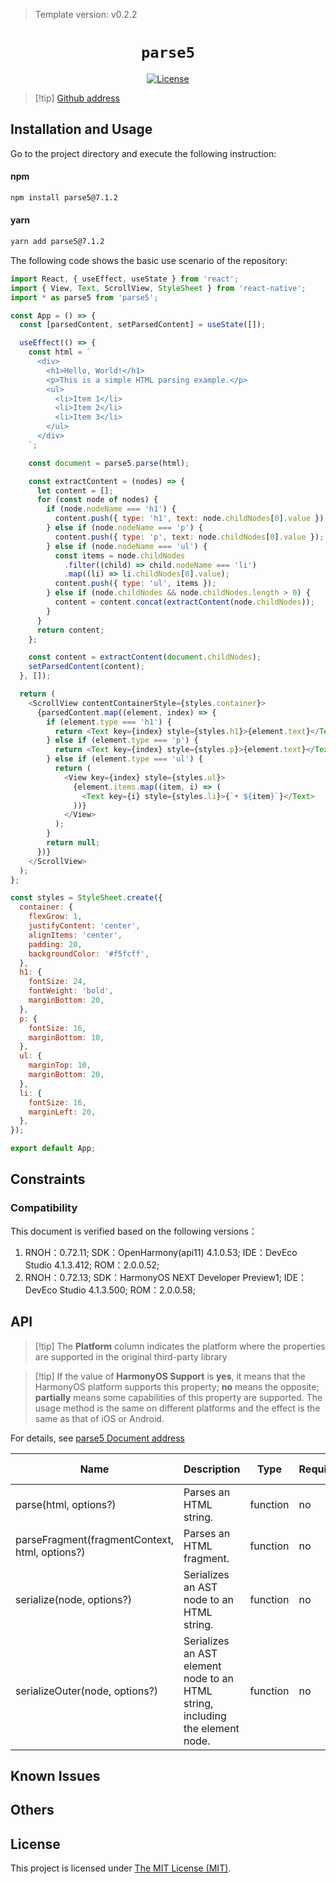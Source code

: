 <!-- {% raw %} -->
> Template version: v0.2.2

<p align="center">
  <h1 align="center"> <code>parse5</code> </h1>
</p>
<p align="center">
    <a href="https://github.com/TehShrike/deepmerge/blob/master/license.txt">
        <img src="https://img.shields.io/badge/license-MIT-green.svg" alt="License" />
    </a>
</p>

> [!tip] [Github address](https://github.com/inikulin/parse5)

## Installation and Usage

Go to the project directory and execute the following instruction:

<!-- tabs:start -->

#### **npm**

```bash
npm install parse5@7.1.2
```

#### **yarn**

```bash
yarn add parse5@7.1.2
```

<!-- tabs:end -->

The following code shows the basic use scenario of the repository:

```js
import React, { useEffect, useState } from 'react';
import { View, Text, ScrollView, StyleSheet } from 'react-native';
import * as parse5 from 'parse5';

const App = () => {
  const [parsedContent, setParsedContent] = useState([]);

  useEffect(() => {
    const html = `
      <div>
        <h1>Hello, World!</h1>
        <p>This is a simple HTML parsing example.</p>
        <ul>
          <li>Item 1</li>
          <li>Item 2</li>
          <li>Item 3</li>
        </ul>
      </div>
    `;

    const document = parse5.parse(html);

    const extractContent = (nodes) => {
      let content = [];
      for (const node of nodes) {
        if (node.nodeName === 'h1') {
          content.push({ type: 'h1', text: node.childNodes[0].value });
        } else if (node.nodeName === 'p') {
          content.push({ type: 'p', text: node.childNodes[0].value });
        } else if (node.nodeName === 'ul') {
          const items = node.childNodes
            .filter((child) => child.nodeName === 'li')
            .map((li) => li.childNodes[0].value);
          content.push({ type: 'ul', items });
        } else if (node.childNodes && node.childNodes.length > 0) {
          content = content.concat(extractContent(node.childNodes));
        }
      }
      return content;
    };

    const content = extractContent(document.childNodes);
    setParsedContent(content);
  }, []);

  return (
    <ScrollView contentContainerStyle={styles.container}>
      {parsedContent.map((element, index) => {
        if (element.type === 'h1') {
          return <Text key={index} style={styles.h1}>{element.text}</Text>;
        } else if (element.type === 'p') {
          return <Text key={index} style={styles.p}>{element.text}</Text>;
        } else if (element.type === 'ul') {
          return (
            <View key={index} style={styles.ul}>
              {element.items.map((item, i) => (
                <Text key={i} style={styles.li}>{`• ${item}`}</Text>
              ))}
            </View>
          );
        }
        return null;
      })}
    </ScrollView>
  );
};

const styles = StyleSheet.create({
  container: {
    flexGrow: 1,
    justifyContent: 'center',
    alignItems: 'center',
    padding: 20,
    backgroundColor: '#f5fcff',
  },
  h1: {
    fontSize: 24,
    fontWeight: 'bold',
    marginBottom: 20,
  },
  p: {
    fontSize: 16,
    marginBottom: 10,
  },
  ul: {
    marginTop: 10,
    marginBottom: 20,
  },
  li: {
    fontSize: 16,
    marginLeft: 20,
  },
});

export default App;
```

## Constraints

### Compatibility

This document is verified based on the following versions：

1. RNOH：0.72.11; SDK：OpenHarmony(api11) 4.1.0.53; IDE：DevEco Studio 4.1.3.412; ROM：2.0.0.52;
2. RNOH：0.72.13; SDK：HarmonyOS NEXT Developer Preview1; IDE：DevEco Studio 4.1.3.500; ROM：2.0.0.58;

## API

> [!tip] The **Platform** column indicates the platform where the properties are supported in the original third-party library

> [!tip] If the value of **HarmonyOS Support** is **yes**, it means that the HarmonyOS platform supports this property; **no** means the opposite; **partially** means some capabilities of this property are supported. The usage method is the same on different platforms and the effect is the same as that of iOS or Android.

For details, see [parse5 Document address](https://parse5.js.org/index.html)

| Name                                           | Description                                                                   | Type     | Required | HarmonyOS Support |
| ---------------------------------------------- | ----------------------------------------------------------------------------- | -------- | -------- | ----------------- |
| parse(html, options?)                          | Parses an HTML string.                                                        | function | no       | yes               |
| parseFragment(fragmentContext, html, options?) | Parses an HTML fragment.                                                      | function | no       | yes               |
| serialize(node, options?)                      | Serializes an AST node to an HTML string.                                     | function | no       | yes               |
| serializeOuter(node, options?)                 | Serializes an AST element node to an HTML string, including the element node. | function | no       | yes               |

## Known Issues

## Others

## License

This project is licensed under [The MIT License (MIT)](https://github.com/inikulin/parse5/blob/master/LICENSE).

<!-- {% endraw %} -->